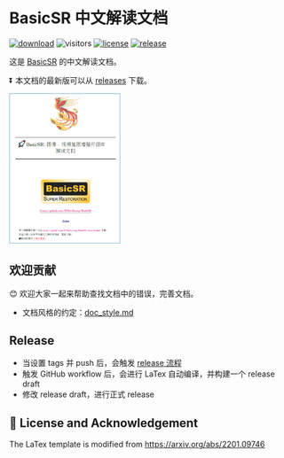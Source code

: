 # BasicSR 中文解读文档

[![download](https://img.shields.io/github/downloads/XPixelGroup/BasicSR-docs/total)](https://github.com/XPixelGroup/BasicSR-docs/releases)
![visitors](https://visitor-badge.glitch.me/badge?page_id=XPixelGroup/BasicSR-docs)
[![license](https://img.shields.io/github/license/xinntao/BasicSR-docs)](https://github.com/XPixelGroup/BasicSR-docs/blob/master/LICENSE)
[![release](https://github.com/XPixelGroup/BasicSR-docs/actions/workflows/release.yml/badge.svg)](https://github.com/XPixelGroup/BasicSR-docs/blob/master/.github/workflows/release.yml)

这是 [BasicSR](https://github.com/XPixelGroup/BasicSR) 的中文解读文档。

⏬ 本文档的最新版可以从 [releases](https://github.com/XPixelGroup/BasicSR-docs/releases) 下载。

<img src="cover.png" alt="Cover" width="200" class="center">

## 欢迎贡献

😊 欢迎大家一起来帮助查找文档中的错误，完善文档。

- 文档风格的约定：[doc_style.md](doc_style.md)

## Release

- 当设置 tags 并 push 后，会触发 [release 流程](https://github.com/XPixelGroup/BasicSR-docs/blob/master/.github/workflows/release.yml)
- 触发 GitHub workflow 后，会进行 LaTex 自动编译，并构建一个 release draft
- 修改 release draft，进行正式 release

## 📜 License and Acknowledgement

The LaTex template is modified from <https://arxiv.org/abs/2201.09746>
